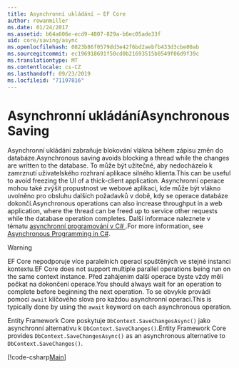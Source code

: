 ```yaml
---
title: Asynchronní ukládání – EF Core
author: rowanmiller
ms.date: 01/24/2017
ms.assetid: b64a606e-ecd9-4807-829a-b6ec05ade33f
uid: core/saving/async
ms.openlocfilehash: 0823b86f0579dd3e42f6bd2aebfb433d3cbe00ab
ms.sourcegitcommit: ec196918691f50cd0b21693515b0549f06d9f39c
ms.translationtype: MT
ms.contentlocale: cs-CZ
ms.lasthandoff: 09/23/2019
ms.locfileid: "71197816"
---
```

# <a name="asynchronous-saving"></a><span data-ttu-id="8acef-102">Asynchronní ukládání</span><span class="sxs-lookup"><span data-stu-id="8acef-102">Asynchronous Saving</span></span>

<span data-ttu-id="8acef-103">Asynchronní ukládání zabraňuje blokování vlákna během zápisu změn do databáze.</span><span class="sxs-lookup"><span data-stu-id="8acef-103">Asynchronous saving avoids blocking a thread while the changes are written to the database.</span></span> <span data-ttu-id="8acef-104">To může být užitečné, aby nedocházelo k zamrznutí uživatelského rozhraní aplikace silného klienta.</span><span class="sxs-lookup"><span data-stu-id="8acef-104">This can be useful to avoid freezing the UI of a thick-client application.</span></span> <span data-ttu-id="8acef-105">Asynchronní operace mohou také zvýšit propustnost ve webové aplikaci, kde může být vlákno uvolněno pro obsluhu dalších požadavků v době, kdy se operace databáze dokončí.</span><span class="sxs-lookup"><span data-stu-id="8acef-105">Asynchronous operations can also increase throughput in a web application, where the thread can be freed up to service other requests while the database operation completes.</span></span> <span data-ttu-id="8acef-106">Další informace naleznete v tématu [asynchronní programování v C# ](https://docs.microsoft.com/dotnet/csharp/async).</span><span class="sxs-lookup"><span data-stu-id="8acef-106">For more information, see [Asynchronous Programming in C#](https://docs.microsoft.com/dotnet/csharp/async).</span></span>

> [!WARNING]  
> <span data-ttu-id="8acef-107">EF Core nepodporuje více paralelních operací spuštěných ve stejné instanci kontextu.</span><span class="sxs-lookup"><span data-stu-id="8acef-107">EF Core does not support multiple parallel operations being run on the same context instance.</span></span> <span data-ttu-id="8acef-108">Před zahájením další operace byste vždy měli počkat na dokončení operace.</span><span class="sxs-lookup"><span data-stu-id="8acef-108">You should always wait for an operation to complete before beginning the next operation.</span></span> <span data-ttu-id="8acef-109">To se obvykle provádí pomocí `await` klíčového slova pro každou asynchronní operaci.</span><span class="sxs-lookup"><span data-stu-id="8acef-109">This is typically done by using the `await` keyword on each asynchronous operation.</span></span>

<span data-ttu-id="8acef-110">Entity Framework Core poskytuje `DbContext.SaveChangesAsync()` jako asynchronní alternativu k `DbContext.SaveChanges()`.</span><span class="sxs-lookup"><span data-stu-id="8acef-110">Entity Framework Core provides `DbContext.SaveChangesAsync()` as an asynchronous alternative to `DbContext.SaveChanges()`.</span></span>

[!code-csharp[Main](../../../samples/core/Saving/Async/Sample.cs#Sample)]
